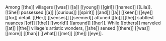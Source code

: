 Among [[the]] villagers [[was]] [[a]] [[young]] [[girl]] [[named]] [[Lila]]. [[She]] possessed [[a]] [[curious]] [[spirit]] [[and]] [[a]] [[keen]] [[eye]] [[for]] detail. [[Her]] [[senses]] [[seemed]] attuned [[to]] [[the]] subtlest nuances [[of]] [[the]] [[world]] [[around]] [[her]]. While [[others]] marveled [[at]] [[the]] village's artistic wonders, [[she]] sensed [[there]] [[was]] [[more]] [[than]] [[what]] [[met]] [[the]] [[eye]].

